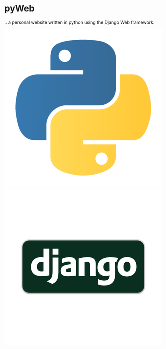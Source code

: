 # pyWeb
.. a personal website written in python using the Django Web framework.

![alt text](https://github.com/chris234567/pyWeb/blob/master/kisspng-python-javascript-logo-clojure-python-logo-download-5b4ba7062cea30.575890131531684614184.png)
![alt text](https://github.com/chris234567/pyWeb/blob/master/kisspng-django-python-computer-icons-logo-portable-network-django-python-recruitment-task-1-5b6748f386f486.9191155715334955395528.png)
